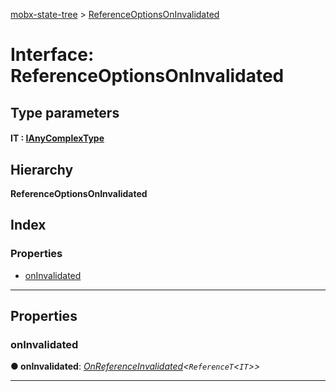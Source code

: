 [mobx-state-tree](../README.md) > [ReferenceOptionsOnInvalidated](../interfaces/referenceoptionsoninvalidated.md)

# Interface: ReferenceOptionsOnInvalidated

## Type parameters
#### IT :  [IAnyComplexType](ianycomplextype.md)
## Hierarchy

**ReferenceOptionsOnInvalidated**

## Index

### Properties

* [onInvalidated](referenceoptionsoninvalidated.md#oninvalidated)

---

## Properties

<a id="oninvalidated"></a>

###  onInvalidated

**● onInvalidated**: *[OnReferenceInvalidated](../#onreferenceinvalidated)<`ReferenceT`<`IT`>>*

___

